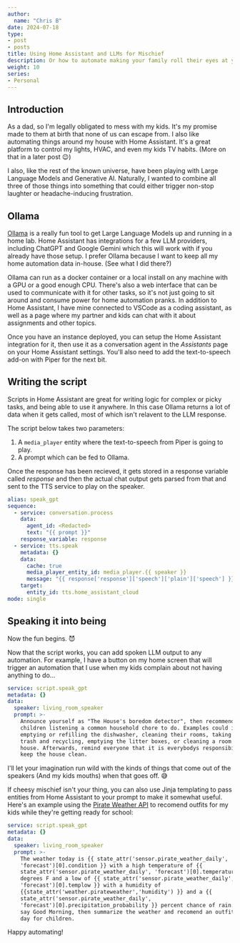 ```yaml
---
author:
  name: "Chris B"
date: 2024-07-18
type:
- post
- posts
title: Using Home Assistant and LLMs for Mischief
description: Or how to automate making your family roll their eyes at you
weight: 10
series:
- Personal
---
```


## Introduction

As a dad, so I'm legally obligated to mess with my kids. It's my promise made to them at birth that none of us can escape from. I also like automating things around my house with Home Assistant. It's a great platform to control my lights, HVAC, and even my kids TV habits. (More on that in a later post :wink:)

I also, like the rest of the known universe, have been playing with Large Language Models and Generative AI. Naturally, I wanted to combine all three of those things into something that could either trigger non-stop laughter or headache-inducing frustration.

## Ollama

[Ollama](https://github.com/ollama/ollama) is a really fun tool to get Large Language Models up and running in a home lab. Home Assistant has integrations for a few LLM providers, including ChatGPT and Google Gemini which this will work with if you already have those setup. I prefer Ollama because I want to keep all my home automation data in-house. (See what I did there?)

Ollama can run as a docker container or a local install on any machine with a GPU or a good enough CPU. There's also a web interface that can be used to communicate with it for other tasks, so it's not just going to sit around and consume power for home automation pranks. In addition to Home Assistant, I have mine connected to VSCode as a coding assistant, as well as a page where my partner and kids can chat with it about assignments and other topics.

Once you have an instance deployed, you can setup the Home Assistant integration for it, then use it as a conversation agent in the *Assistants* page on your Home Assistant settings. You'll also need to add the text-to-speech add-on with Piper for the next bit.

## Writing the script

Scripts in Home Assistant are great for writing logic for complex or picky tasks, and being able to use it anywhere. In this case Ollama returns a lot of data when it gets called, most of which isn't relavent to the LLM response. 

The script below takes two parameters:
1. A `media_player` entity where the text-to-speech from Piper is going to play.
1. A prompt which can be fed to Ollama.

Once the response has been recieved, it gets stored in a response variable called _response_ and then the actual chat output gets parsed from that and sent to the TTS service to play on the speaker.

```yaml
alias: speak_gpt
sequence:
  - service: conversation.process
    data:
      agent_id: <Redacted>
      text: "{{ prompt }}"
    response_variable: response
  - service: tts.speak
    metadata: {}
    data:
      cache: true
      media_player_entity_id: media_player.{{ speaker }}
      message: "{{ response['response']['speech']['plain']['speech'] }}"
    target:
      entity_id: tts.home_assistant_cloud
mode: single
```

## Speaking it into being

Now the fun begins. :smiling_imp:

Now that the script works, you can add spoken LLM output to any automation. For example, I have a button on my home screen that will trigger an automation that I use when my kids complain about not having anything to do...

```yaml
service: script.speak_gpt
metadata: {}
data:
  speaker: living_room_speaker
  prompt: >-
    Announce yourself as "The House's boredom detector", then recommend to
    children listening a common household chore to do. Examples could include
    emptying or refilling the dishwasher, cleaning their rooms, taking out the
    trash and recycling, emptying the litter boxes, or cleaning a room in the
    house. Afterwards, remind everyone that it is everybodys responsibility to
    keep the house clean.
```

I'll let your imagination run wild with the kinds of things that come out of the speakers (And my kids mouths) when that goes off. :sweat_smile:

If cheesy mischief isn't your thing, you can also use Jinja templating to pass entities from Home Assistant to your prompt to make it somewhat useful. Here's an example using the [Pirate Weather API](https://docs.pirateweather.net/en/latest/) to recomend outfits for my kids while they're getting ready for school:

```yaml
service: script.speak_gpt
metadata: {}
data:
  speaker: living_room_speaker
  prompt: >-
    The weather today is {{ state_attr('sensor.pirate_weather_daily',
    'forecast')[0].condition }} with a high temperature of {{
    state_attr('sensor.pirate_weather_daily', 'forecast')[0].temperature }}
    degrees F and a low of {{ state_attr('sensor.pirate_weather_daily',
    'forecast')[0].templow }} with a humidity of
    {{state_attr('weather.pirateweather','humidity') }} and a {{
    state_attr('sensor.pirate_weather_daily',
    'forecast')[0].precipitation_probability }} percent chance of rain. Please
    say Good Morning, then summarize the weather and recomend an outfit for the
    day for children.
```

Happy automating!
